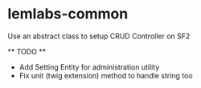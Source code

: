 # lemlabs-common
Use an abstract class to setup CRUD Controller on SF2

** TODO **
- Add Setting Entity for administration utility
- Fix unit (twig extension) method to handle string too
